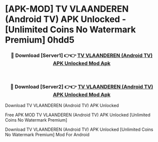 # [APK-MOD] TV VLAANDEREN (Android TV) APK Unlocked - [Unlimited Coins No Watermark Premium] 0hdd5



<div align="center">
<h3>🔴 Download [Server1] 👉👉 <a href="https://momento.my/?title=TV_VLAANDEREN_(Android_TV)_APK_Unlocked">TV VLAANDEREN (Android TV) APK Unlocked Mod Apk</a></h3><br>

<h3>🔴 Download [Server2] 👉👉 <a href="https://momento.my/?title=TV_VLAANDEREN_(Android_TV)_APK_Unlocked">TV VLAANDEREN (Android TV) APK Unlocked Mod Apk</a></h3>
</div>



Download TV VLAANDEREN (Android TV) APK Unlocked 

Free APK MOD TV VLAANDEREN (Android TV) APK Unlocked [Unlimited Coins No Watermark Premium]

Download TV VLAANDEREN (Android TV) APK Unlocked [Unlimited Coins No Watermark Premium] Mod For Android

